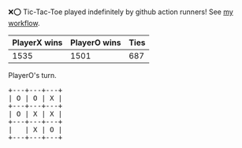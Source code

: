 :x::o: Tic-Tac-Toe played indefinitely by github action runners! See [my workflow](.github/workflows/play.yaml).

|PlayerX wins|PlayerO wins|Ties|
|-|-|-|
|1535|1501|687|

PlayerO's turn.

<pre>
+---+---+---+
| O | O | X |
+---+---+---+
| O | X | X |
+---+---+---+
|   | X | O |
+---+---+---+
</pre>